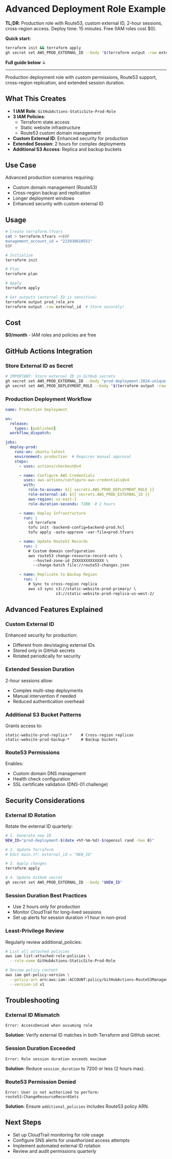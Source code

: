 # Advanced Deployment Role Example

**TL;DR**: Production role with Route53, custom external ID, 2-hour sessions, cross-region access. Deploy time: 15 minutes. Free (IAM roles cost $0).

**Quick start:**
```bash
terraform init && terraform apply
gh secret set AWS_PROD_EXTERNAL_ID --body "$(terraform output -raw external_id)"
```

**Full guide below** ↓

---

Production deployment role with custom permissions, Route53 support, cross-region replication, and extended session duration.

## What This Creates

- **1 IAM Role**: `GitHubActions-StaticSite-Prod-Role`
- **3 IAM Policies**:
  - Terraform state access
  - Static website infrastructure
  - Route53 custom domain management
- **Custom External ID**: Enhanced security for production
- **Extended Session**: 2 hours for complex deployments
- **Additional S3 Access**: Replica and backup buckets

## Use Case

Advanced production scenarios requiring:
- Custom domain management (Route53)
- Cross-region backup and replication
- Longer deployment windows
- Enhanced security with custom external ID

## Usage

```bash
# Create terraform.tfvars
cat > terraform.tfvars <<EOF
management_account_id = "223938610551"
EOF

# Initialize
terraform init

# Plan
terraform plan

# Apply
terraform apply

# Get outputs (external ID is sensitive)
terraform output prod_role_arn
terraform output -raw external_id  # Store securely!
```

## Cost

**$0/month** - IAM roles and policies are free

## GitHub Actions Integration

### Store External ID as Secret

```bash
# IMPORTANT: Store external ID in GitHub secrets
gh secret set AWS_PROD_EXTERNAL_ID --body "prod-deployment-2024-unique-id"
gh secret set AWS_PROD_DEPLOYMENT_ROLE --body "$(terraform output -raw prod_role_arn)"
```

### Production Deployment Workflow

```yaml
name: Production Deployment

on:
  release:
    types: [published]
  workflow_dispatch:

jobs:
  deploy-prod:
    runs-on: ubuntu-latest
    environment: production  # Requires manual approval
    steps:
      - uses: actions/checkout@v4

      - name: Configure AWS Credentials
        uses: aws-actions/configure-aws-credentials@v4
        with:
          role-to-assume: ${{ secrets.AWS_PROD_DEPLOYMENT_ROLE }}
          role-external-id: ${{ secrets.AWS_PROD_EXTERNAL_ID }}
          aws-region: us-east-1
          role-duration-seconds: 7200  # 2 hours

      - name: Deploy Infrastructure
        run: |
          cd terraform
          tofu init -backend-config=backend-prod.hcl
          tofu apply -auto-approve -var-file=prod.tfvars

      - name: Update Route53 Records
        run: |
          # Custom domain configuration
          aws route53 change-resource-record-sets \
            --hosted-zone-id ZXXXXXXXXXXXXX \
            --change-batch file://route53-changes.json

      - name: Replicate to Backup Region
        run: |
          # Sync to cross-region replica
          aws s3 sync s3://static-website-prod-primary/ \
                      s3://static-website-prod-replica-us-west-2/
```

## Advanced Features Explained

### Custom External ID

Enhanced security for production:
- Different from dev/staging external IDs
- Stored only in GitHub secrets
- Rotated periodically for security

### Extended Session Duration

2-hour sessions allow:
- Complex multi-step deployments
- Manual intervention if needed
- Reduced authentication overhead

### Additional S3 Bucket Patterns

Grants access to:
```hcl
static-website-prod-replica-*    # Cross-region replicas
static-website-prod-backup-*     # Backup buckets
```

### Route53 Permissions

Enables:
- Custom domain DNS management
- Health check configuration
- SSL certificate validation (DNS-01 challenge)

## Security Considerations

### External ID Rotation

Rotate the external ID quarterly:

```bash
# 1. Generate new ID
NEW_ID="prod-deployment-$(date +%Y-%m-%d)-$(openssl rand -hex 8)"

# 2. Update Terraform
# Edit main.tf: external_id = "NEW_ID"

# 3. Apply changes
terraform apply

# 4. Update GitHub secret
gh secret set AWS_PROD_EXTERNAL_ID --body "$NEW_ID"
```

### Session Duration Best Practices

- Use 2 hours only for production
- Monitor CloudTrail for long-lived sessions
- Set up alerts for session duration >1 hour in non-prod

### Least-Privilege Review

Regularly review additional_policies:

```bash
# List all attached policies
aws iam list-attached-role-policies \
  --role-name GitHubActions-StaticSite-Prod-Role

# Review policy content
aws iam get-policy-version \
  --policy-arn arn:aws:iam::ACCOUNT:policy/GitHubActions-Route53Management-Prod \
  --version-id v1
```

## Troubleshooting

### External ID Mismatch

```
Error: AccessDenied when assuming role
```

**Solution**: Verify external ID matches in both Terraform and GitHub secret.

### Session Duration Exceeded

```
Error: Role session duration exceeds maximum
```

**Solution**: Reduce `session_duration` to 7200 or less (2 hours max).

### Route53 Permission Denied

```
Error: User is not authorized to perform: route53:ChangeResourceRecordSets
```

**Solution**: Ensure `additional_policies` includes Route53 policy ARN.

## Next Steps

- Set up CloudTrail monitoring for role usage
- Configure SNS alerts for unauthorized access attempts
- Implement automated external ID rotation
- Review and audit permissions quarterly
